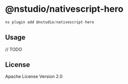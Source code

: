 # @nstudio/nativescript-hero

```javascript
ns plugin add @nstudio/nativescript-hero
```

## Usage

// TODO

## License

Apache License Version 2.0
